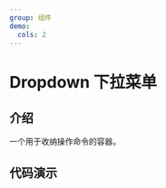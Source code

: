 ```yaml
---
group: 组件
demo:
  cols: 2
---
```


# Dropdown 下拉菜单

## 介绍

一个用于收纳操作命令的容器。

## 代码演示

<code src="./demos/BasicUsage.tsx"></code>
<code src="./demos/Placement.tsx"></code>
